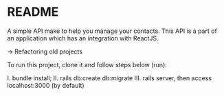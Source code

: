 # README

A simple API make to help you manage your contacts.
This API is a part of an application which has an integration with ReactJS.

-> Refactoring old projects

To run this project, clone it and follow steps below (run):

I. bundle install;
II. rails db:create db:migrate
III. rails server, then access localhost:3000 (by default)
